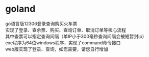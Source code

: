 # goland
go语言版12306登录查询购买火车票  
实现了登录、查余票、购买、查询订单、取消订单等核心流程  
其中查票可以指定查询间隔（单IP小于300毫秒查询间隔会被短暂封ip）  
exe程序为64位windows程序，实现了command命令接口  
web版实现了登录、查询，如您需要，请您自行增加
